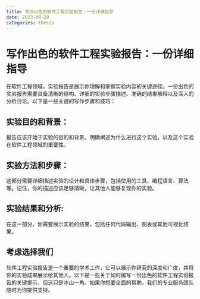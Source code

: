 ```yaml
---
title: 写作出色的软件工程实验报告：一份详细指导
date: 2023-08-29
categories: thesis
---
```


# 写作出色的软件工程实验报告：一份详细指导

在软件工程领域，实验报告是展示你理解和掌握实验内容的关键途径。一份出色的实验报告需要具备清晰的结构、详细的实验步骤描述、准确的结果解释以及深入的分析讨论。以下是一些关键的写作步骤和技巧：

## 实验目的和背景：
报告应该开始于实验的目的和背景。明确阐述为什么进行这个实验，以及这个实验在软件工程领域的重要性。

## 实验方法和步骤：
这部分需要详细描述实验的设计和具体步骤，包括使用的工具、编程语言、算法等。记住，你的描述应该足够清晰，让其他人能够复现你的实验。

## 实验结果和分析:
在这一部分，你需要展示实验的结果，包括任何代码输出、图表或其他可视化结果。

## 考虑选择我们
软件工程实验报告是一个重要的学术工作，它可以展示你研究的深度和广度，并将你的实验成果展示给其他人。以下是一些关于如何编写一份出色的软件工程实验报告的关键提示，但这只是冰山一角。如果你想要全面的帮助，我们的专业服务团队随时为你提供支持。